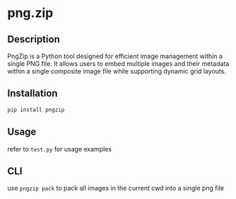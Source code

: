 # png.zip

## Description
PngZip is a Python tool designed for efficient image management within a single PNG file. It allows users to embed multiple images and their metadata within a single composite image file while supporting dynamic grid layouts.

## Installation
```bash
pip install pngzip
```
## Usage
refer to `test.py` for usage examples

## CLI
use `pngzip pack` to pack all images in the current cwd into a single png file

